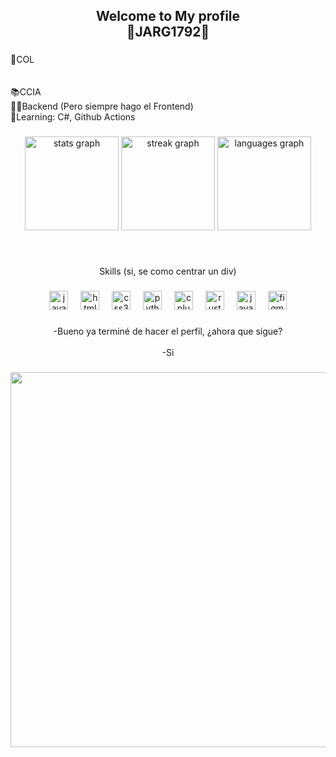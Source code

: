 <h2 align="center">Welcome to My profile<br>💎JARG1792💎</h2>

###

<p align="left">📌COL<br><br><br>📚CCIA<br>💪🏻Backend (Pero siempre hago el Frontend)<br>🌱Learning: C#, Github Actions</p>

###

<div align="center">
  <img src="https://github-readme-stats.vercel.app/api?username=JAGR1792&hide_title=false&hide_rank=false&show_icons=true&include_all_commits=true&count_private=true&disable_animations=false&theme=dracula&locale=en&hide_border=false" height="150" alt="stats graph"  />
  <img src="https://streak-stats.demolab.com?user=JAGR1792&locale=en&mode=daily&theme=dracula&hide_border=false&border_radius=5" height="150" alt="streak graph"  />
  <img src="https://github-readme-stats.vercel.app/api/top-langs?username=JAGR1792&locale=es&hide_title=false&layout=compact&card_width=320&langs_count=6&theme=merko&hide_border=false&custom_title=Lenguajes" height="150" alt="languages graph"  />
</div>

###

<br clear="both">

<p align="center">Skills (si, se como centrar un div)</p>

###

<div align="center">
  <img src="https://cdn.jsdelivr.net/gh/devicons/devicon/icons/javascript/javascript-original.svg" height="30" alt="javascript logo"  />
  <img width="12" />
  <img src="https://cdn.jsdelivr.net/gh/devicons/devicon/icons/html5/html5-original.svg" height="30" alt="html5 logo"  />
  <img width="12" />
  <img src="https://cdn.jsdelivr.net/gh/devicons/devicon/icons/css3/css3-original.svg" height="30" alt="css3 logo"  />
  <img width="12" />
  <img src="https://cdn.jsdelivr.net/gh/devicons/devicon/icons/python/python-original.svg" height="30" alt="python logo"  />
  <img width="12" />
  <img src="https://cdn.jsdelivr.net/gh/devicons/devicon/icons/cplusplus/cplusplus-original.svg" height="30" alt="cplusplus logo"  />
  <img width="12" />
  <img src="https://rustacean.net/assets/rustacean-orig-noshadow.png" height="30" alt="rust logo"  />
  <img width="12" />
  <img src="https://cdn.jsdelivr.net/gh/devicons/devicon/icons/java/java-original.svg" height="30" alt="java logo"  />
  <img width="12" />
  <img src="https://cdn.jsdelivr.net/gh/devicons/devicon/icons/figma/figma-original.svg" height="30" alt="figma logo"  />
</div>

###

<p align="center">-Bueno ya terminé de hacer el perfil, ¿ahora que sigue?<br><br>-Si</p>

###

<img src="https://ndsc.b-cdn.net/avatars/9ca710b805fd3a7693a622796f9c4d8a.jpg" height="600" style="display: block; margin: auto;" />


